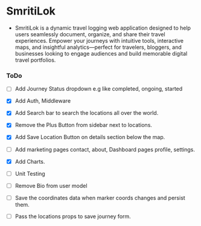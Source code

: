 # SmritiLok

- SmritiLok is a dynamic travel logging web application designed to help users seamlessly document, organize, and share their travel experiences. Empower your journeys with intuitive tools, interactive maps, and insightful analytics—perfect for travelers, bloggers, and businesses looking to engage audiences and build memorable digital travel portfolios.

### ToDo

- [ ] Add Journey Status dropdown e.g like completed, ongoing, started

- [x] Add Auth, Middleware

- [x] Add Search bar to search the locations all over the world.

- [x] Remove the Plus Button from sidebar next to locations.

- [x] Add Save Location Button on details section below the map.

- [ ] Add marketing pages contact, about, Dashboard pages profile, settings.

- [x] Add Charts.

- [ ] Unit Testing

- [ ] Remove Bio from user model

- [ ] Save the coordinates data when marker coords changes and persist them.

- [ ] Pass the locations props to save journey form.
